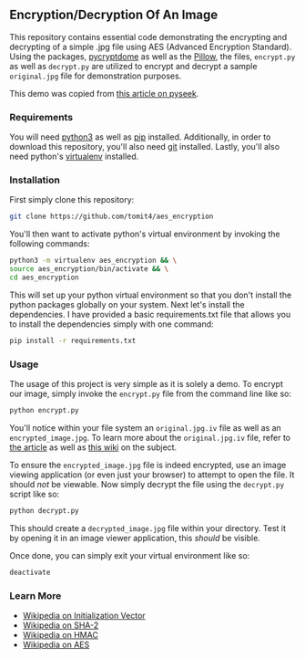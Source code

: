 ## Encryption/Decryption Of An Image

This repository contains essential code demonstrating the encrypting and
decrypting of a simple .jpg file using AES (Advanced Encryption
Standard). Using the packages, [pycryptdome](https://pypi.org/project/pycryptodome/) as well as the [Pillow](https://pypi.org/project/pillow/), the files, `encrypt.py` as well as `decrypt.py` are utilized to encrypt and decrypt a sample `original.jpg` file for demonstration purposes.

This demo was copied from [this article on pyseek](https://pyseek.com/2024/05/how-to-encrypt-an-image-in-python-using-aes-algorithm/).

### Requirements

You will need [python3](https://www.python.org/downloads/) as well as [pip](https://pip.pypa.io/en/stable/installation/) installed. Additionally, in order to download this repository, you'll also need [git](https://pip.pypa.io/en/stable/installation/) installed. Lastly, you'll also need python's [virtualenv](https://virtualenv.pypa.io/en/latest/installation.html) installed.

### Installation

First simply clone this repository:

```sh
git clone https://github.com/tomit4/aes_encryption
```

You'll then want to activate python's virtual environment by invoking the
following commands:

```sh
python3 -m virtualenv aes_encryption && \
source aes_encryption/bin/activate && \
cd aes_encryption
```

This will set up your python virtual environment so that you don't install the
python packages globally on your system. Next let's install the dependencies. I
have provided a basic requirements.txt file that allows you to install the
dependencies simply with one command:

```sh
pip install -r requirements.txt
```

### Usage

The usage of this project is very simple as it is solely a demo. To encrypt our
image, simply invoke the `encrypt.py` file from the command line like so:

```sh
python encrypt.py
```

You'll notice within your file system an `original.jpg.iv` file as well as an
`encrypted_image.jpg`. To learn more about the `original.jpg.iv` file, refer to
[the article](https://pyseek.com/2024/05/how-to-encrypt-an-image-in-python-using-aes-algorithm/)
as well as [this wiki](https://en.wikipedia.org/wiki/Initialization_vector) on the subject.

To ensure the `encrypted_image.jpg` file is indeed encrypted, use an image
viewing application (or even just your browser) to attempt to open the file. It
should <em>not</em> be viewable. Now simply decrypt the file using the
`decrypt.py` script like so:

```sh
python decrypt.py
```

This should create a `decrypted_image.jpg` file within your directory. Test it
by opening it in an image viewer application, this <em>should</em> be visible.

Once done, you can simply exit your virtual environment like so:

```sh
deactivate
```

### Learn More

- [Wikipedia on Initialization Vector](https://en.wikipedia.org/wiki/Initialization_vector)
- [Wikipedia on SHA-2](https://en.wikipedia.org/w/index.php?title=SHA-2)
- [Wikipedia on HMAC](https://en.wikipedia.org/wiki/HMAC)
- [Wikipedia on AES](https://en.wikipedia.org/wiki/Advanced_Encryption_Standard)
